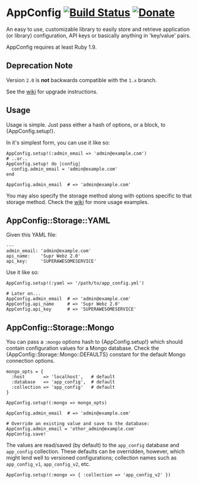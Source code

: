 # AppConfig [![Build Status](https://travis-ci.org/Oshuma/app_config.png?branch=master)](https://travis-ci.org/Oshuma/app_config) [![Donate](https://www.paypalobjects.com/en_US/i/btn/btn_donate_SM.gif)](https://www.paypal.com/cgi-bin/webscr?cmd=_donations&business=3N885MZB7QCY6&lc=US&item_name=Dale%20Campbell&item_number=app_config&currency_code=USD&bn=PP%2dDonationsBF%3abtn_donate_SM%2egif%3aNonHosted)

An easy to use, customizable library to easily store and retrieve application
(or library) configuration, API keys or basically anything in 'key/value' pairs.

AppConfig requires at least Ruby 1.9.


## Deprecation Note

Version `2.0` is **not** backwards compatible with the `1.x` branch.

See the [wiki](https://github.com/Oshuma/app_config/wiki) for upgrade instructions.


## Usage

Usage is simple.  Just pass either a hash of options, or a block, to {AppConfig.setup!}.

In it's simplest form, you can use it like so:

    AppConfig.setup!(:admin_email => 'admin@example.com')
    # ..or..
    AppConfig.setup! do |config|
      config.admin_email = 'admin@example.com'
    end

    AppConfig.admin_email  # => 'admin@example.com'

You may also specify the storage method along with options specific to that storage method.
Check the [wiki](https://github.com/Oshuma/app_config/wiki) for more usage examples.


## AppConfig::Storage::YAML

Given this YAML file:

    ---
    admin_email: 'admin@example.com'
    api_name:    'Supr Webz 2.0'
    api_key:     'SUPERAWESOMESERVICE'

Use it like so:

    AppConfig.setup!(:yaml => '/path/to/app_config.yml')

    # Later on...
    AppConfig.admin_email  # => 'admin@example.com'
    AppConfig.api_name     # => 'Supr Webz 2.0'
    AppConfig.api_key      # => 'SUPERAWESOMESERVICE'


## AppConfig::Storage::Mongo

You can pass a `:mongo` options hash to {AppConfig.setup!} which should contain
configuration values for a Mongo database.  Check the {AppConfig::Storage::Mongo::DEFAULTS}
constant for the default Mongo connection options.

    mongo_opts = {
      :host       => 'localhost',   # default
      :database   => 'app_config',  # default
      :collection => 'app_config'   # default
    }

    AppConfig.setup!(:mongo => mongo_opts)

    AppConfig.admin_email  # => 'admin@example.com'

    # Override an existing value and save to the database:
    AppConfig.admin_email = 'other_admin@example.com'
    AppConfig.save!

The values are read/saved (by default) to the `app_config` database and
`app_config` collection.  These defaults can be overridden, however, which
might lend well to versioned configurations; collection names such as
`app_config_v1`, `app_config_v2`, etc.

    AppConfig.setup!(:mongo => { :collection => 'app_config_v2' })

